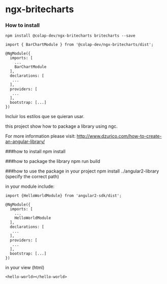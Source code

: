 # ngx-britecharts

### How to install
```
npm install @colap-dev/ngx-britecharts britecharts --save
```
```
import { BarChartModule } from '@colap-dev/ngx-britecharts/dist';

@NgModule({
  imports: [
    ...
    BarChartModule
  ],
  declarations: [
   ...
  ],
  providers: [
   ...
  ],
  bootstrap: [...]
})
```

Incluir los estilos que se quieran usar.

this project show how to package a library using ngc.

For more information please visit: http://www.dzurico.com/how-to-create-an-angular-library/

###how to install
npm install

###how to package the library
npm run build

###how to use the package in your project
npm install ../angular2-library  (specify the correct path)

in your module include:
```
import {HelloWorldModule} from 'angular2-sdk/dist';

@NgModule({
  imports: [
    ...
    HelloWorldModule
  ],
  declarations: [
   ...
  ],
  providers: [
   ...
  ],
  bootstrap: [...]
})
```

in your view (html)
```
<hello-world></hello-world>
```
